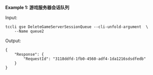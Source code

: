 **Example 1: 游戏服务器会话队列**



Input: 

```
tccli gse DeleteGameServerSessionQueue --cli-unfold-argument  \
    --Name queue2
```

Output: 
```
{
    "Response": {
        "RequestId": "3118ddfd-1fb0-4560-adf4-1da1216sdsdfedb"
    }
}
```

